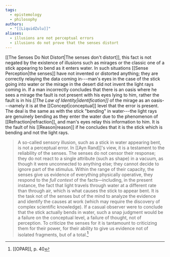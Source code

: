 ```yaml
---
tags:
  - epistemology
  - philosophy
authors:
  - "[[LiquidZulu]]"
aliases:
  - illusions are not perceptual errors
  - illusions do not prove that the senses distort
---
```

[[The Senses Do Not Distort|The senses don't distort]], this fact is not negated by the existence of illusions such as mirages or the classic one of a stick appearing to bend as it enters water. In such situations [[Sense Perception|the senses]] have not invented or distorted anything; they are correctly relaying the data coming in---man's eyes in the case of the stick going into water or the mirage in the desert did not invent the light rays coming in. If a man incorrectly concludes that there is an oasis where he sees a mirage the fault is not present with his eyes lying to him, rather the fault is in his *[[The Law of Identity|identification]]* of the mirage as an oasis---namely it is at the [[Concept|conceptual]] level that the error is present. The deal is the same as with the stick "bending" in water---the light rays are genuinely bending as they enter the water due to the phenomenon of [[Refraction|refraction]], and man's eyes relay this information to him. It is the fault of his [[Reason|reason]] if he concludes that it is the stick which is bending and not the light rays.

>A so-called sensory illusion, such as a stick in water appearing bent, is not a perceptual error. In [[Ayn Rand]]'s view, it is a testament to the reliability of the senses. The senses do not censor their response; they do not react to a single attribute (such as shape) in a vacuum, as though it were unconnected to anything else; they cannot decide to ignore part of the stimulus. Within the range of their capacity, the senses give us evidence of everything physically operative, they respond to the *full context* of the facts—including, in the present instance, the fact that light travels through water at a different rate than through air, which is what causes the stick to appear bent. It is the task not of the senses but of the mind to analyze the evidence and identify the causes at work (which may require the discovery of complex scientific knowledge). If a casual observer were to conclude that the stick actually bends in water, such a snap judgment would be a failure on the conceptual level, a failure of thought, not of perception. To criticize the senses for it is tantamount to criticizing them for their power, for their ability to give us evidence not of isolated fragments, but of a total.[^1]

[^1]: [[OPAR]], p. 40